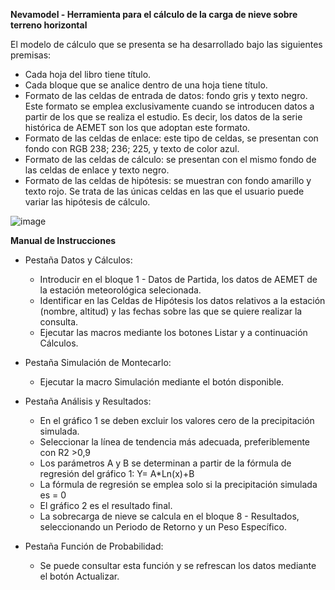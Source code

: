 
<b>Nevamodel - Herramienta para el cálculo de la carga de nieve sobre terreno horizontal</b>

El modelo de cálculo que se presenta se ha desarrollado bajo las siguientes premisas:
- Cada hoja del libro tiene título.
- Cada bloque que se analice dentro de una hoja tiene título.
- Formato de las celdas de entrada de datos: fondo gris y texto negro. 
  Este formato se emplea exclusivamente cuando se introducen datos a partir de los que se realiza el estudio. 
  Es decir, los datos de la serie histórica de AEMET son los que adoptan este formato.
- Formato de las celdas de enlace: este tipo de celdas, se presentan con fondo con RGB 238; 236; 225, y texto de color azul. 
-	Formato de las celdas de cálculo: se presentan con el mismo fondo de las celdas de enlace y texto negro.
-	Formato de las celdas de hipótesis: se muestran con fondo amarillo y texto rojo. 
  Se trata de las únicas celdas en las que el usuario puede variar las hipótesis de cálculo.
 
![image](https://user-images.githubusercontent.com/108299903/176739536-bcb721d4-7ed8-40b0-b4ca-25729b050395.png)


<b>Manual de Instrucciones</b>

- Pestaña Datos y Cálculos: 
  - Introducir en el bloque 1 - Datos de Partida, los datos de AEMET de la estación meteorológica selecionada.
  - Identificar en las Celdas de Hipótesis los datos relativos a la estación (nombre, altitud) y las fechas sobre las que se quiere realizar la consulta.
  - Ejecutar las macros mediante los botones Listar y a continuación Cálculos.
  
- Pestaña Simulación de Montecarlo:
  - Ejecutar la macro Simulación mediante el botón disponible. 
 
- Pestaña Análisis y Resultados:
  - En el gráfico 1 se deben  excluir los valores cero de la precipitación simulada.
  - Seleccionar la línea de tendencia más adecuada, preferiblemente con R2 >0,9
  - Los parámetros A y B se determinan a partir de la fórmula de regresión  del gráfico 1: Y= A*Ln(x)+B
  - La fórmula de regresión se emplea solo si la precipitación simulada es = 0
  - El gráfico 2 es el resultado final.
  - La sobrecarga de nieve se calcula en el bloque 8 - Resultados, seleccionando un Periodo de Retorno y un Peso Específico.

- Pestaña Función de Probabilidad:
  - Se puede consultar esta función y se refrescan los datos mediante el botón Actualizar.
